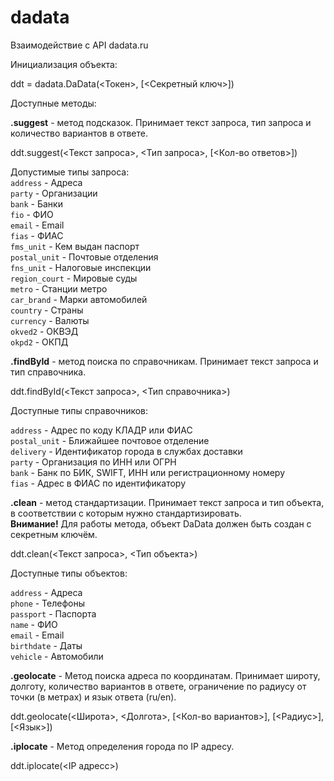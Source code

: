 # dadata

Взаимодействие с API dadata.ru

Инициализация объекта:

  ddt = dadata.DaData(<Токен>, [<Секретный ключ>])

Доступные методы:

**.suggest** - метод подсказок. Принимает текст запроса, тип запроса и количество вариантов в ответе.

  ddt.suggest(<Текст запроса>, <Тип запроса>, [<Кол-во ответов>])

Допустимые типы запроса:  
`address` - Адреса  
`party` - Организации  
`bank` - Банки  
`fio` - ФИО  
`email` - Email  
`fias` - ФИАС  
`fms_unit` - Кем выдан паспорт  
`postal_unit` - Почтовые отделения  
`fns_unit` - Налоговые инспекции  
`region_court` - Мировые суды  
`metro` - Станции метро  
`car_brand` - Марки автомобилей  
`country` - Страны  
`currency` - Валюты  
`okved2` - ОКВЭД  
`okpd2` - ОКПД

**.findById** - метод поиска по справочникам. Принимает текст запроса и тип справочника.

  ddt.findById(<Текст запроса>, <Тип справочника>)
  
Доступные типы справочников:

`address` - Адрес по коду КЛАДР или ФИАС  
`postal_unit` - Ближайшее почтовое отделение  
`delivery` - Идентификатор города в службах доставки  
`party` - Организация по ИНН или ОГРН  
`bank` - Банк по БИК, SWIFT, ИНН или регистрационному номеру  
`fias` - Адрес в ФИАС по идентификатору

**.clean** - метод стандартизации. Принимает текст запроса и тип объекта, в соответствии с которым нужно стандартизировать.  
**Внимание!** Для работы метода, объект DaData должен быть создан с секретным ключём.

  ddt.clean(<Текст запроса>, <Тип объекта>)
  
Доступные типы объектов:

`address` - Адреса  
`phone` - Телефоны  
`passport` - Паспорта  
`name` - ФИО  
`email` - Email  
`birthdate` - Даты  
`vehicle` - Автомобили

**.geolocate** - Метод поиска адреса по координатам. Принимает широту, долготу, количество вариантов в ответе, ограничение по радиусу от точки (в метрах) и язык ответа (ru/en).

  ddt.geolocate(<Широта>, <Долгота>, [<Кол-во вариантов>], [<Радиус>], [<Язык>])

**.iplocate** - Метод определения города по IP адресу.

  ddt.iplocate(<IP адресс>)

